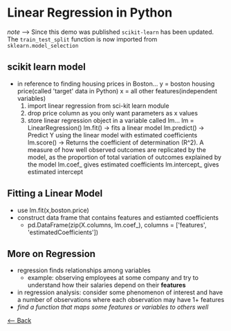 # Linear Regression in Python
*note* --> Since this demo was published `scikit-learn` has been updated. The `train_test_split` function is now imported from `sklearn.model_selection`

## scikit learn model
- in reference to finding housing prices in Boston... 
    y = boston housing price(called 'target' data in Python)
    x = all other features(independent variables)
    1. import linear regression from sci-kit learn module
    2. drop price column as you only want parameters as x values
    3. store linear regression object in a variable called lm... lm = LinearRegression()
    lm.fit() -> fits a linear model
    lm.predict() -> Predict Y using the linear model with estimated coefficients
    lm.score() -> Returns the coefficient of determination (R^2). A measure of how well observed outcomes are replicated by the model, as the proportion of total variation of outcomes explained by the model
    lm.coef_ gives estimated coefficients
    lm.intercept_ gives estimated intercept

## Fitting a Linear Model
- use lm.fit(x,boston.price)
- construct data frame that contains features and estiamted coefficients
    - pd.DataFrame(zip(X.columns, lm.coef_), columns = ['features', 'estimatedCoefficients'])

## More on Regression
- regression finds relationships among variables
    - example: observing employees at some company and try to understand how their salaries depend on their **features**
- in regression analysis: consider some phenomenon of interest and have a number of observations where each observation may have 1+ features
- *find a function that maps some features or variables to others well*


[<-- Back](README.md)